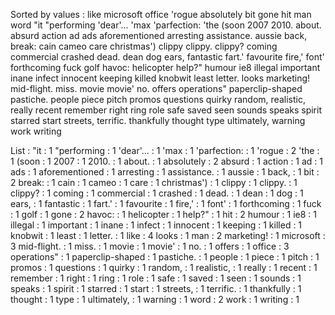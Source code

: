 Sorted by values :
like microsoft office 'rogue absolutely bit gone hit man word "it "performing 'dear'... 'max 'parfection: 'the (soon 2007 2010. about. absurd action ad ads aforementioned arresting assistance. aussie back, break: cain cameo care christmas') clippy clippy. clippy? coming commercial crashed dead. dean dog ears, fantastic fart.' favourite fire,' font' forthcoming fuck golf havoc: helicopter help?" humour ie8 illegal important inane infect innocent keeping killed knobwit least letter. looks marketing! mid-flight. miss. movie movie' no. offers operations" paperclip-shaped pastiche. people piece pitch promos questions quirky random, realistic, really recent remember right ring role safe saved seen sounds speaks spirit starred start streets, terrific. thankfully thought type ultimately, warning work writing 

List :
"it : 1
"performing : 1
'dear'... : 1
'max : 1
'parfection: : 1
'rogue : 2
'the : 1
(soon : 1
2007 : 1
2010. : 1
about. : 1
absolutely : 2
absurd : 1
action : 1
ad : 1
ads : 1
aforementioned : 1
arresting : 1
assistance. : 1
aussie : 1
back, : 1
bit : 2
break: : 1
cain : 1
cameo : 1
care : 1
christmas') : 1
clippy : 1
clippy. : 1
clippy? : 1
coming : 1
commercial : 1
crashed : 1
dead. : 1
dean : 1
dog : 1
ears, : 1
fantastic : 1
fart.' : 1
favourite : 1
fire,' : 1
font' : 1
forthcoming : 1
fuck : 1
golf : 1
gone : 2
havoc: : 1
helicopter : 1
help?" : 1
hit : 2
humour : 1
ie8 : 1
illegal : 1
important : 1
inane : 1
infect : 1
innocent : 1
keeping : 1
killed : 1
knobwit : 1
least : 1
letter. : 1
like : 4
looks : 1
man : 2
marketing! : 1
microsoft : 3
mid-flight. : 1
miss. : 1
movie : 1
movie' : 1
no. : 1
offers : 1
office : 3
operations" : 1
paperclip-shaped : 1
pastiche. : 1
people : 1
piece : 1
pitch : 1
promos : 1
questions : 1
quirky : 1
random, : 1
realistic, : 1
really : 1
recent : 1
remember : 1
right : 1
ring : 1
role : 1
safe : 1
saved : 1
seen : 1
sounds : 1
speaks : 1
spirit : 1
starred : 1
start : 1
streets, : 1
terrific. : 1
thankfully : 1
thought : 1
type : 1
ultimately, : 1
warning : 1
word : 2
work : 1
writing : 1
